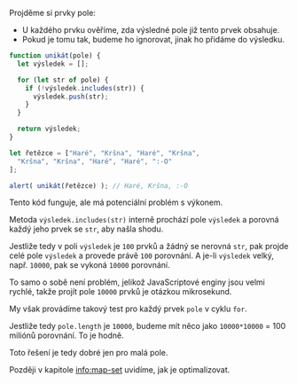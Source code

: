 Projděme si prvky pole:
- U každého prvku ověříme, zda výsledné pole již tento prvek obsahuje.
- Pokud je tomu tak, budeme ho ignorovat, jinak ho přidáme do výsledku.

```js run demo
function unikát(pole) {
  let výsledek = [];

  for (let str of pole) {
    if (!výsledek.includes(str)) {
      výsledek.push(str);
    }
  }

  return výsledek;
}

let řetězce = ["Haré", "Kršna", "Haré", "Kršna",
  "Kršna", "Kršna", "Haré", "Haré", ":-O"
];

alert( unikát(řetězce) ); // Haré, Kršna, :-O
```

Tento kód funguje, ale má potenciální problém s výkonem.

Metoda `výsledek.includes(str)` interně prochází pole `výsledek` a porovná každý jeho prvek se `str`, aby našla shodu.

Jestliže tedy v poli `výsledek` je `100` prvků a žádný se nerovná `str`, pak projde celé pole `výsledek` a provede právě `100` porovnání. A je-li `výsledek` velký, např. `10000`, pak se vykoná `10000` porovnání.

To samo o sobě není problém, jelikož JavaScriptové enginy jsou velmi rychlé, takže projít pole `10000` prvků je otázkou mikrosekund.

My však provádíme takový test pro každý prvek `pole` v cyklu `for`.

Jestliže tedy `pole.length` je `10000`, budeme mít něco jako `10000*10000` = 100 miliónů porovnání. To je hodně.

Toto řešení je tedy dobré jen pro malá pole.

Později v kapitole <info:map-set> uvidíme, jak je optimalizovat.
